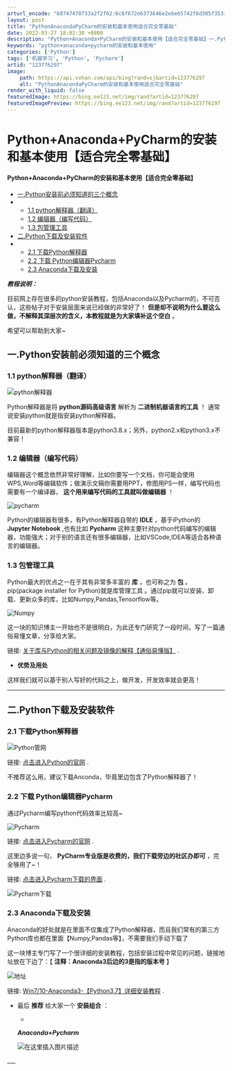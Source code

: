 ```yaml
---
arturl_encode: "68747470733a2f2f62:6c6f672e6373646e2e6e65742f6d305f35313637353630342f:61727469636c652f64657461696c732f313233373736323937"
layout: post
title: "PythonAnacondaPyCharm的安装和基本使用适合完全零基础"
date: 2022-03-27 18:02:30 +0800
description: "Python+Anaconda+PyCharm的安装和基本使用【适合完全零基础】一.Python安装"
keywords: "python+anaconda+pycharm的安装和基本使用"
categories: ['Python']
tags: ['机器学习', 'Python', 'Pycharm']
artid: "123776297"
image:
    path: https://api.vvhan.com/api/bing?rand=sj&artid=123776297
    alt: "PythonAnacondaPyCharm的安装和基本使用适合完全零基础"
render_with_liquid: false
featuredImage: https://bing.ee123.net/img/rand?artid=123776297
featuredImagePreview: https://bing.ee123.net/img/rand?artid=123776297
---
```


# Python+Anaconda+PyCharm的安装和基本使用【适合完全零基础】

#### Python+Anaconda+PyCharm的安装和基本使用【适合完全零基础】

* [一.Python安装前必须知道的三个概念](#Python_4)
* + [1.1 python解释器（翻译）](#11_python_5)
  + [1.2 编辑器（编写代码）](#12__11)
  + [1.3 包管理工具](#13__18)
* [二.Python下载及安装软件](#Python_33)
* + [2.1 下载Python解释器](#21_Python_34)
  + [2.2 下载 Python编辑器Pycharm](#22__PythonPycharm_40)
  + [2.3 Anaconda下载及安装](#23_Anaconda_53)

  
***教程说明：***
  
目前网上存在很多的python安装教程，包括Anaconda以及Pycharm的，不可否认，这些帖子对于安装层面来说已经做的非常好了！
**但是却不说明为什么要这么做，不解释其深层次的含义，本教程就是为大家填补这个空白**
。
  
希望可以帮助到大家~

## 一.Python安装前必须知道的三个概念

### 1.1 python解释器（翻译）

![python解释器](https://i-blog.csdnimg.cn/blog_migrate/8f9d4568c412ba88722858fa3773434e.png)
  
Python解释器是将
**python源码高级语言**
解析为
**二进制机器语言的工具**
！
通常说安装python就是指安装python解释器。

目前最新的python解释器版本是python3.8.x；另外，python2.x和python3.x不兼容！

### 1.2 编辑器（编写代码）

编辑器这个概念依然非常好理解，比如你要写一个文档，你可能会使用WPS,Word等编辑软件；做演示文稿你需要用PPT，修图用PS一样，编写代码也需要有一个编译器，
**这个用来编写代码的工具就叫做编辑器**
！
  
![pycharm](https://i-blog.csdnimg.cn/blog_migrate/a1986a2e4946052088d6d486d3cd648d.png)

Python的编辑器有很多，有Python解释器自带的
**IDLE**
，基于iPython的
**Jupyter Notebook**
,也有比如
**Pycharm**
这种主要针对python代码编写的编辑器，功能强大；对于别的语言还有很多编辑器，比如VSCode,IDEA等适合各种语言的编辑器。

### 1.3 包管理工具

Python最大的优点之一在于其有非常多丰富的
**库**
，也可称之为
**包**
。
pip(package installer for Python)就是库管理工具
。通过pip就可以安装、卸载、更新众多的库，比如Numpy,Pandas,Tensorflow等。
  
![Numpy](https://i-blog.csdnimg.cn/blog_migrate/d366e503526ec32b731b4fd9c0a829f8.png)

这一块的知识博主一开始也不是很明白，为此还专门研究了一段时间，写了一篇通俗易懂文章，分享给大家。
  
链接:
[关于库与Python的相关问题及镜像的解释【通俗易懂版】](https://blog.csdn.net/m0_51675604/article/details/121357841)
.

* **优势及用处**

这样我们就可以基于别人写好的代码之上，做开发，开发效率就会更高！

---

## 二.Python下载及安装软件

### 2.1 下载Python解释器

![Python管网](https://i-blog.csdnimg.cn/blog_migrate/cccc1e223ff4321540ab19b41c50cc72.png)

链接:
[点击进入Python的官网](https://www.python.org/)
.
  
不推荐这么用，建议下载Anconda，毕竟里边包含了Python解释器了！

### 2.2 下载 Python编辑器Pycharm

通过Pycharm编写python代码效率比较高~
  
![Pycharm](https://i-blog.csdnimg.cn/blog_migrate/49808ff5c9f0635b246439e77ff0c4ef.png)

链接:
[点击进入Pycharm的官网](https://www.jetbrains.com/pycharm/)
.

这里边多说一句，
**PyCharm专业版是收费的，我们下载旁边的社区办即可**
，完全够用了~！

链接:
[点击进入Pycharm下载的界面](https://www.jetbrains.com/pycharm/download/#section=windows)
.
  
![Pycharm下载](https://i-blog.csdnimg.cn/blog_migrate/680da8633e5b7ae6bd5b8cfef19b56e4.png)

### 2.3 Anaconda下载及安装

Anaconda的好处就是在里面不仅集成了Python解释器，而且我们常有的第三方Python库也都在里面【Numpy,Pandas等】，不需要我们手动下载了

这一块博主专门写了一个很详细的安装教程，包括安装过程中常见的问题，链接地址放在下边了：【
**注释：Anaconda3后边的3是指的版本号**
】
  
![地址](https://i-blog.csdnimg.cn/blog_migrate/e49755142ea5c05c8b6816ae77e68d2b.png)

链接:
[Win7/10-Anaconda3-【Python3.7】详细安装教程](https://blog.csdn.net/m0_51675604/article/details/122418826)
.

* 最后
  **推荐**
  给大家一个
  **安装组合**
  ：

  -
  ***Anaconda+Pycharm***
    
  ![在这里插入图片描述](https://i-blog.csdnimg.cn/blog_migrate/42906e4c1a6d33397ea11abaa82a9937.png)

  
\_\_\_